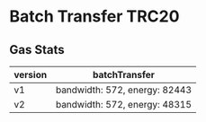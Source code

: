 # Batch Transfer TRC20

## Gas Stats
| version | batchTransfer |
|---------|-----|
| v1 | bandwidth: 572, energy: 82443 |
| v2 | bandwidth: 572, energy: 48315 |